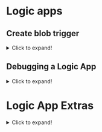 # Logic apps

## Create blob trigger

<details>
<summary>
Click to expand!
</summary>

 * Open Azure portal (https://portal.azure.com)
 * Create a new LogicApp
 
 ![New logic app](screenshots/new-logic-app.png?raw=true)

* Fill out the details:
  - choose a relevant name for the Logic APp
  - use your own resource group name
  - click `Create`

![New logic app details](screenshots/new-logic-app-details.png?raw=true)

* When you see a popup `Deployment succeeded`, click `Go to resource` button
* Go to `Logic app designer` in the main menu of the Logic App

![New logic app blade](screenshots/logic-app-blade.png?raw=true)

* Scroll down and select `Blank Logic App` template

![](screenshots/templates.png?raw=true)

* Define a trigger
  - In the search, type `blob`
  - Select the `When a blob is added or modified` trigger

![](screenshots/blob-trigger.png?raw=true)

* Configure the trigger as following
  - Select your container with gifts in `Container` field
  - Set the `Number of blobs to return from trigger` to `1`
  - You may want to change the interval value to e.g. `15 seconds` to speed up the diagnostics process (optional)
  - If you cannot find your storage account or your container, click `Change connection` at the bottom of trigger configuration
![](screenshots/trigger-config.png?raw=true)

* Click `+ New step` and search for `SAS`
  - Note that `SAS` in Azure Storage Account stands for Shared Access Signature see (https://docs.microsoft.com/en-us/azure/storage/common/storage-sas-overview for details) 

![](screenshots/new-step.png?raw=true)
![](screenshots/find-sas.png?raw=true)

* Create the action and configure it as follows:
  - Click on the text field next to `Blob path`
  - A popup opens with a list of outputs from other triggers and actions
  - Select `List of Files Path`. This is a full path Note that the name might be misleading as we chose just a single file to be returned.
  - Keep the `Permissions` value as `Read`

![](screenshots/sas-blob-path.png?raw=true)

* Create yet another step: 
  - Click `+ New step`
  - Type `slack`
  - In the bottom actions panel select `Post message` action

  ![](screenshots/new-slack.png?raw=true)

  - Authorize slack to use your account
  - Pick the `gifts` channel
  - Click on the text field next to `Message Text` and select `Web Url` from the popup

  ![](screenshots/slack-config.png?raw=true)

 </details>
  
## Debugging a Logic App

<details>
<summary>
Click to expand!
</summary>

* Click on `Save` and `Run`

![](screenshots/waiting.png?raw=true)

* In a new browser window, open Azure Portal again
* Navigate to the storage account with your gifts
* Open `Storage explorer`

![](screenshots/storage-explorer.png?raw=true)

* Select the proper blob container and click `Upload`

![](screenshots/storage-explorer-upload.png?raw=true)

* Select an image file to be uploaded to the storage and click `Upload`
* Switch to the Logic App tab in your browser and wait until you see a result
  - Each successfully executed trigger or action is now marked with a green/red icon.

![](screenshots/app-run.png?raw=true)


* You may further dig into each element inputs/outputs by clicking on the header

![](screenshots/run-details.png?raw=true)

* You should also be able to see your gift on the slack channel:

![](screenshots/slack-result.png?raw=true)

* You may modify the `Slack` action parameters to format the message better (e.g. enable `Post As User`)

</details>

# Logic App Extras

<details>
<summary>
Click to expand!
</summary>

## Introduction

Use Cognitive Services to find the most related tags and post it as a hashtags in Logic App.

All steps for our extra part, we will do before sending image to the Slack.

## Get Cognitive services url and key

<details>
<summary>
Click to expand!
</summary>

Go to your Resource group and click on already created Cognitive Services. 

Then get url from **Overview** -> **Endpoint**.

![](screenshots/get-url.png?raw=true)

To get a key go to **Keys** and copy **Key 1**.

![](screenshots/get-key.png?raw=true)

</details>

## Add Computer Vision Tag block in existing Logic App

<details>
<summary>
Click to expand!
</summary>

We will start with adding new block in the Logic App. New step should be added before the step to publish gift to the social media.

Choose **Computer Vision API** action and select **Tag Image**:

![](screenshots/select-tag-image.png?raw=true)

Add information about your Cognitive Services:

![](screenshots/add-computer-vision.png?raw=true)

After filling the Cognitive Servies, select **Image Url** in **Image Source**. Also in **Add new parameter** input, select **Image URL**:

![](screenshots/select-image-url.png?raw=true)

then select **Web-url** from dynamic content:

![](screenshots/image-url-web-url.png?raw=true)

</details>

## Add tags to the string variable

<details>
<summary>
Click to expand!
</summary>

After all of that we need to add two steps to our Logic App:
- Initialize variable
- Select names from tag list
- Join names with # to create hashtags
- Append hashtags to variable created before

Add **Initialize variable** from Variables  as one below:

![](screenshots/initialize-variable.png?raw=true)

After this step, add new step called **Select** from Data Operations connector:

![](screenshots/add-select.png?raw=true)

To select the collection fromt which we will select values, in **From** input select "tags", and in **Map** input choose "Tag Name"

![](screenshots/select-tags.png?raw=true)

![](screenshots/select-tag-names.png?raw=true)

Now, it is a time to join all names to create hashtags. Add new step and search for **Join** from Data Operations connector:

![](screenshots/add-join.png?raw=true)

In the **From** input choose Select Output and in **Join with** put ` #`:

![](screenshots/join.png?raw=true)

Last part is to appennd hastags to Choose **Append to string variable** action from Variables connector. 

![](screenshots/append-to-string-variable.png?raw=true)

Then choose variable which you have initialize before. In the **Value** put Expression: `concat('#', body('Join'))` 

![](screenshots/append-to-string-variable-2.png?raw=true)

</details>

## Connect variable with "Post message" step

<details>
<summary>
Click to expand!
</summary>

Then connect this value in slack message you will send. In the **Message Text** the reference to your variable:

![](screenshots/post-message-with-hashtags.png?raw=true)

</details>

</details>
